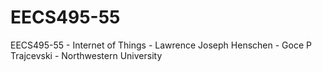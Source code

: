 # EECS495-55
EECS495-55 - Internet of Things - Lawrence Joseph Henschen - Goce P Trajcevski - Northwestern University
